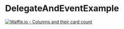 # DelegateAndEventExample

[![Waffle.io - Columns and their card count](https://badge.waffle.io/alex855k/DelegateAndEventExample.svg?columns=all)](https://waffle.io/alex855k/DelegateAndEventExample)
